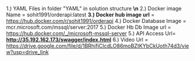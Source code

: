 1.) YAML Files in folder "YAML" in solution structure **\n**
2.) Docker image Name = sohit1991/orderapi:latest
**3.) Docker hub image url** = https://hub.docker.com/r/sohit1991/orderapi
4.) Docker Database Image = mcr.microsoft.com/mssql/server:2017
5.) Docker Hb Db Image url = https://hub.docker.com/_/microsoft-mssql-server
5.) API Access Url= **http://35.192.162.173/swagger/index.html**
6.) Video Url = https://drive.google.com/file/d/1BRhjfjClcdLO86moBZtKYbCkUoth74d3/view?usp=drive_link
